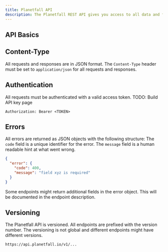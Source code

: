 ```yaml
---
title: Planetfall API
description: The Planetfall REST API gives you access to all data and functionality of planetfall.
---
```


## API Basics

## Content-Type

All requests and responses are in JSON format. The `Content-Type` header must be
set to `application/json` for all requests and responses.

## Authentication

All requests must be authenticated with a valid access token. TODO: Build API
key page

```
Authorization: Bearer <TOKEN>
```

## Errors

All errors are returned as JSON objects with the following structure: The `code`
field is a unique identifier for the error. The `message` field is a human
readable hint at what went wrong.

```json
{
  "error": {
    "code": 400,
    "message": "field xyz is required"
  }
}
```

Some endpoints might return additional fields in the error object. This will be
documented in the endpoint description.

## Versioning

The Planetfall API is versioned. All endpoints are prefixed with the version
number. The versioning is not global and different endpoints might have
different versions.

```
https://api.planetfall.io/v1/...
```
